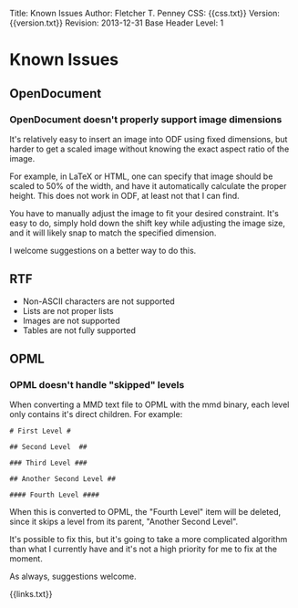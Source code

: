 Title:	Known Issues
Author:	Fletcher T. Penney
CSS:	{{css.txt}}
Version:	{{version.txt}}
Revision:	2013-12-31
Base Header Level:	1

# Known Issues #

## OpenDocument ##

### OpenDocument doesn't properly support image dimensions ###

It's relatively easy to insert an image into ODF using fixed dimensions, but
harder to get a scaled image without knowing the exact aspect ratio of the
image.

For example, in LaTeX or HTML, one can specify that image should be scaled to
50% of the width, and have it automatically calculate the proper height. This
does not work in ODF, at least not that I can find.

You have to manually adjust the image to fit your desired constraint. It's
easy to do, simply hold down the shift key while adjusting the image size, and
it will likely snap to match the specified dimension.

I welcome suggestions on a better way to do this.


## RTF ##

* Non-ASCII characters are not supported
* Lists are not proper lists
* Images are not supported
* Tables are not fully supported

## OPML ##

### OPML doesn't handle "skipped" levels ###

When converting a MMD text file to OPML with the mmd binary, each level only
contains it's direct children. For example:

	# First Level #

	## Second Level  ##

	### Third Level ###

	## Another Second Level ##

	#### Fourth Level ####

When this is converted to OPML, the "Fourth Level" item will be deleted, since it skips a level from its parent, "Another Second Level".

It's possible to fix this, but it's going to take a more complicated algorithm than what I currently have and it's not a high priority for me to fix at the moment.

As always, suggestions welcome.


{{links.txt}}

